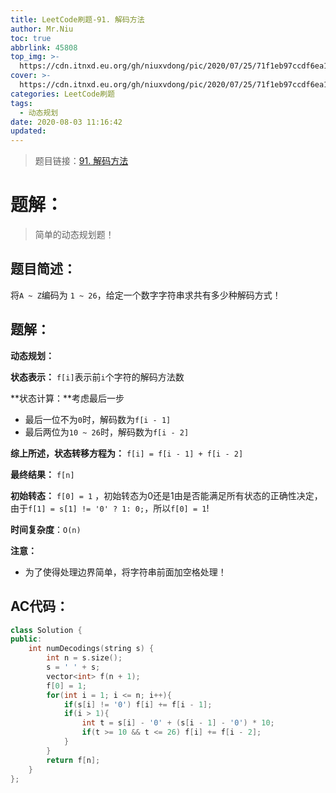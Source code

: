 ```yaml
---
title: LeetCode刷题-91. 解码方法
author: Mr.Niu
toc: true
abbrlink: 45808
top_img: >-
  https://cdn.itnxd.eu.org/gh/niuxvdong/pic/2020/07/25/71f1eb97ccdf6ea186c74b285e2924b9.png
cover: >-
  https://cdn.itnxd.eu.org/gh/niuxvdong/pic/2020/07/25/71f1eb97ccdf6ea186c74b285e2924b9.png
categories: LeetCode刷题
tags:
  - 动态规划
date: 2020-08-03 11:16:42
updated:
---
```














> 题目链接：[91. 解码方法]( https://leetcode-cn.com/problems/decode-ways/)



# 题解：



> 简单的动态规划题！



## 题目简述：

将`A ~ Z`编码为 `1 ~ 26`，给定一个数字字符串求共有多少种解码方式！

## 题解：



**动态规划：**

**状态表示：** `f[i]`表示前`i`个字符的解码方法数

**状态计算：**考虑最后一步

- 最后一位不为`0`时，解码数为`f[i - 1]`
- 最后两位为`10 ~ 26`时，解码数为`f[i - 2]`

**综上所述，状态转移方程为：** `f[i] = f[i - 1] + f[i - 2]`

**最终结果：** `f[n]`



**初始转态：** `f[0] = 1` ，初始转态为0还是1由是否能满足所有状态的正确性决定，由于`f[1] = s[1] != '0' ? 1: 0;`，所以`f[0] = 1`!



**时间复杂度**：`O(n)`



**注意：** 

- 为了使得处理边界简单，将字符串前面加空格处理！

## AC代码：



```c++
class Solution {
public:
    int numDecodings(string s) {
        int n = s.size();
        s = ' ' + s;
        vector<int> f(n + 1);
        f[0] = 1;
        for(int i = 1; i <= n; i++){
            if(s[i] != '0') f[i] += f[i - 1];
            if(i > 1){
                int t = s[i] - '0' + (s[i - 1] - '0') * 10;
                if(t >= 10 && t <= 26) f[i] += f[i - 2];
            }
        }
        return f[n];
    }
};
```




